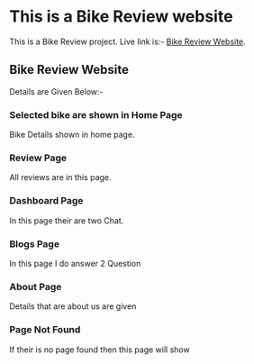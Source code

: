 # This is a Bike Review website

This is a Bike Review project. Live link is:-  [Bike Review Website](https://bike-review-react-route-kayes.netlify.app/).

## Bike Review Website

Details are Given Below:-  

### Selected bike are shown in Home Page

Bike Details shown in home page.


### Review Page

All reviews are in this page.

### Dashboard Page

In this page their are two Chat. 

### Blogs Page 

In this page I do answer 2 Question

### About Page

Details that are about us are given 

### Page Not Found

If their is no page found then this page will show 


